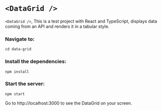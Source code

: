 
#  `<DataGrid />`

`<DataGrid />`, This is a test project with React and TypeScript, displays data coming from an API and renders it in a tabular style.

### Navigate to:
`cd data-grid `

### Install the dependencies:
` npm install `

### Start the server:
`npm start`


Go to http://localhost:3000 to see the DataGrid on your screen.
